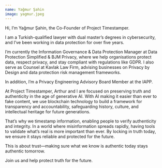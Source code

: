 ```yaml
---
name: Yağmur Şahin
image: yagmur.jpeg
---
```

Hi, I’m Yağmur Şahin, the Co-Founder of Project Timestamper.

I am a Turkish-qualified lawyer with dual master’s degrees in cybersecurity, and I’ve been working in data protection for over five years.

I’m currently the Information Governance & Data Protection Manager at Data Protection Simplified & BJM Privacy, where we help organisations protect data, respect privacy, and stay compliant with regulations like GDPR. I also serve as Counsel at Kavlak Law Firm, advising businesses on Privacy by Design and data protection risk management frameworks.

In addition, I’m a Privacy Engineering Advisory Board Member at the IAPP.

At Project Timestamper, Arthur and I are focused on preserving truth and authenticity in the age of generative AI. With AI making it easier than ever to fake content, we use blockchain technology to build a framework for transparency and accountability, safeguarding history, culture, and intellectual heritage for future generations.

That’s why we timestamp information, enabling people to verify authenticity and integrity. In a world where misinformation spreads rapidly, having tools to validate what’s real is more important than ever. By locking in truth today, we ensure it stays reliable and protected for the future.

This is about trust—making sure what we know is authentic today stays authentic tomorrow.

Join us and help protect truth for the future.
